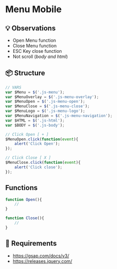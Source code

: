 # Menu Mobile

## 💡 Observations
- Open Menu function
- Close Menu function
- ESC Key close function
- Not scroll (_body and html_)

## 📦 Structure
```javascript
// VARS
var $Menu = $('.js-menu');
var $MenuOverlay = $('.js-menu-overlay');
var $MenuOpen = $('.js-menu-open');
var $MenuClose = $('.js-menu-close');
var $MenuLogo = $('.js-menu-logo');
var $MenuNavigation = $('.js-menu-navigation');
var $HTML = $('.js-html');
var $BODY = $('.js-body');

// Click Open [ + ]
$MenuOpen.click(function(event){
    alert('Click Open');
});

// Click Close [ X ]
$MenuClose.click(function(event){
    alert('Click close');
});
```

## Functions
```javascript
function Open(){
    //
}

function Close(){
    //
}
```

## 🔌 Requirements
- https://gsap.com/docs/v3/
- https://releases.jquery.com/

